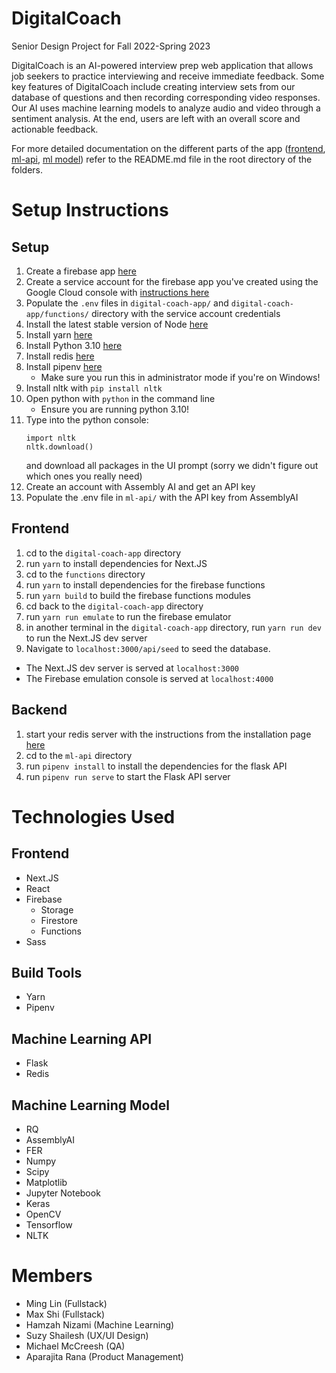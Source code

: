 # DigitalCoach
Senior Design Project for Fall 2022-Spring 2023

DigitalCoach is an AI-powered interview prep web application that allows job seekers to practice interviewing and receive immediate feedback. Some key features of DigitalCoach include creating interview sets from our database of questions and then recording corresponding video responses. Our AI uses machine learning models to analyze audio and video through a sentiment analysis. At the end, users are left with an overall score and actionable feedback. 

For more detailed documentation on the different parts of the app ([frontend](/digital-coach-app/README.md), [ml-api](/ml-api/README.md), [ml model](/ml/README.md)) refer to the README.md file in the root directory of the folders.
# Setup Instructions

## Setup
1. Create a firebase app [here](https://console.firebase.google.com)
1. Create a service account for the firebase app you've created using the Google Cloud console with [instructions here](https://cloud.google.com/iam/docs/creating-managing-service-accounts#creating)
1. Populate the `.env` files in `digital-coach-app/` and `digital-coach-app/functions/` directory with the service account credentials
1. Install the latest stable version of Node [here](https://nodejs.org/en/)
1. Install yarn [here](https://classic.yarnpkg.com/en/docs/install)
1. Install Python 3.10 [here](https://www.python.org/downloads/)
1. Install redis [here](https://redis.io/docs/getting-started/)
1. Install pipenv [here](https://pipenv.pypa.io/en/latest/)
    - Make sure you run this in administrator mode if you're on Windows!
1. Install nltk with `pip install nltk`
1. Open python with `python` in the command line
    - Ensure you are running python 3.10!
1. Type into the python console:
    ```
    import nltk
    nltk.download()
    ```
    and download all packages in the UI prompt (sorry we didn't figure out which ones you really need)
1. Create an account with Assembly AI and get an API key
1. Populate the .env file in `ml-api/` with the API key from AssemblyAI

## Frontend
1. cd to the `digital-coach-app` directory
1. run `yarn` to install dependencies for Next.JS
1. cd to the `functions` directory
1. run `yarn` to install dependencies for the firebase functions
1. run `yarn build` to build the firebase functions modules
1. cd back to the `digital-coach-app` directory
1. run `yarn run emulate` to run the firebase emulator
1. in another terminal in the `digital-coach-app` directory, run `yarn run dev` to run the Next.JS dev server
1. Navigate to `localhost:3000/api/seed` to seed the database.
- The Next.JS dev server is served at `localhost:3000`
- The Firebase emulation console is served at `localhost:4000`

## Backend
1. start your redis server with the instructions from the installation page [here](https://redis.io/docs/getting-started/)
1. cd to the `ml-api` directory
1. run `pipenv install` to install the dependencies for the flask API
1. run `pipenv run serve` to start the Flask API server

# Technologies Used
## Frontend
 - Next.JS
 - React
 - Firebase
    - Storage
    - Firestore
    - Functions
 - Sass

## Build Tools
 - Yarn
 - Pipenv

## Machine Learning API
 - Flask
 - Redis
## Machine Learning Model
 - RQ
 - AssemblyAI
 - FER
 - Numpy
 - Scipy
 - Matplotlib
 - Jupyter Notebook
 - Keras
 - OpenCV
 - Tensorflow
 - NLTK

# Members
 - Ming Lin (Fullstack)
 - Max Shi (Fullstack)
 - Hamzah Nizami (Machine Learning)
 - Suzy Shailesh (UX/UI Design)
 - Michael McCreesh (QA)
 - Aparajita Rana (Product Management)



